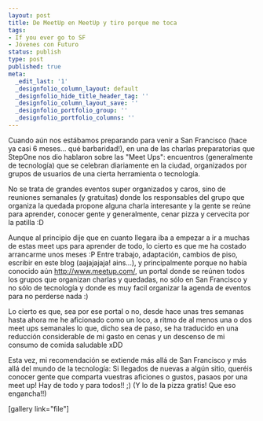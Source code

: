 ```yaml
---
layout: post
title: De MeetUp en MeetUp y tiro porque me toca
tags:
- If you ever go to SF
- Jóvenes con Futuro
status: publish
type: post
published: true
meta:
  _edit_last: '1'
  _designfolio_column_layout: default
  _designfolio_hide_title_header_tag: ''
  _designfolio_column_layout_save: ''
  _designfolio_portfolio_group: ''
  _designfolio_portfolio_columns: ''
---
```

Cuando aún nos estábamos preparando para venir a San Francisco (hace ya casi 6 meses... qué barbaridad!), en una de las charlas preparatorias que StepOne nos dio hablaron sobre las "Meet Ups": encuentros (generalmente de tecnología) que se celebran diariamente en la ciudad, organizados por grupos de usuarios de una cierta herramienta o tecnología.
<!-- more -->

No se trata de grandes eventos super organizados y caros, sino de reuniones semanales (y gratuitas) donde los responsables del grupo que organiza la quedada propone alguna charla interesante y la gente se reúne para aprender, conocer gente y generalmente, cenar pizza y cervecita por la patilla :D

Aunque al principio dije que en cuanto llegara iba a empezar a ir a muchas de estas meet ups para aprender de todo, lo cierto es que me ha costado arrancarme unos meses :P Entre trabajo, adaptación, cambios de piso, escribir en este blog (aajajajaja! ains...), y principalmente porque no había conocido aún http://www.meetup.com/, un portal donde se reúnen todos los grupos que organizan charlas y quedadas, no sólo en San Francisco y no sólo de tecnología y donde es muy facil organizar la agenda de eventos para no perderse nada :)

Lo cierto es que, sea por ese portal o no, desde hace unas tres semanas hasta ahora me he aficionado como un loco, a ritmo de al menos una o dos meet ups semanales lo que, dicho sea de paso, se ha traducido en una reducción considerable de mi gasto en cenas y un descenso de mi consumo de comida saludable xDD

Esta vez, mi recomendación se extiende más allá de San Francisco y más allá del mundo de la tecnología: Si llegados de nuevas a algún sitio, queréis conocer gente que comparta vuestras aficiones o gustos, pasaos por una meet up! Hay de todo y para todos!! ;) (Y lo de la pizza gratis! Que eso engancha!!)

[gallery link="file"]
